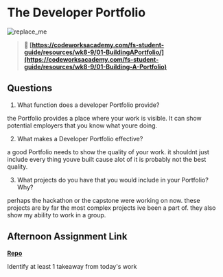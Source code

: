 # The Developer Portfolio

![replace_me](https://codeworks.blob.core.windows.net/public/assets/img/illustrations/placeholder.svg)

> **📖 [https://codeworksacademy.com/fs-student-guide/resources/wk8-9/01-BuildingAPortfolio/](https://codeworksacademy.com/fs-student-guide/resources/wk8-9/01-Building-A-Portfolio)**

## Questions

1. What function does a developer Portfolio provide?

the Portfolio provides a place where your work is visible. It can show potential employers that you know what youre doing.

2. What makes a Developer Portfolio effective?

a good Portfolio needs to show the quality of your work. it shouldnt just include every thing youve built cause alot of it is probably not the best quality.

3. What projects do you have that you would include in your Portfolio? Why?

perhaps the hackathon or the capstone were working on now. these projects are by far the most complex projects ive been a part of. they also show my ability to work in a group.

## Afternoon Assignment Link

**[Repo](https://github.com/JackFox77/<ASSIGNMENT_REPO>)**

Identify at least 1 takeaway from today's work
